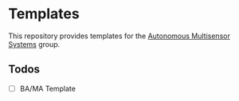 # Templates

This repository provides templates for the [Autonomous Multisensor Systems](https://ams.ovgu.de) group.

## Todos

- [ ] BA/MA Template

